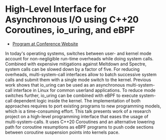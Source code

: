 # High-Level Interface for Asynchronous I/O using C++20 Coroutines, io_uring, and eBPF

- [Program at Conference Website](https://www.betriebssysteme.org/aktivitaeten/treffen/2022-hamburg/programm/)

In today's operating systems, switches between user- and kernel mode account for non-negligible run-time overheads while doing system calls.
Combined with expensive mitigations against Meltdown and Spectre, system calls can be slowed down by a factor of five.
For reducing overheads, multi-system-call interfaces allow to batch successive system calls and submit them with a single mode switch to the kernel.
Previous work shows that io_uring can be used as an asynchronous multi-system-call interface in Linux for common userland applications.
To reduce mode switches further, io_uring can be combined with eBPF to execute system-call dependent logic inside the kernel.
The implementation of both approaches requires to port existing programs to new programming models, which is a time-consuming effort.
This talk presents work of a research project on a high-level programming interface that eases the usage of multi-system-calls.
It uses C++20 Coroutines and an alternative lowering path for coroutine resumptions as eBPF programs to push code sections between coroutine suspension points into kernels pace.
